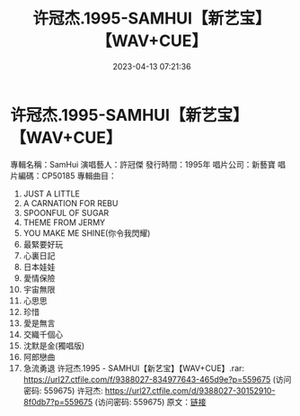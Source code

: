 ﻿---
title: 许冠杰.1995-SAMHUI【新艺宝】【WAV+CUE】
date: 2023-04-13 07:21:36
categories: WAV车载音乐、镜像
tags: 华语中文
---
# 许冠杰.1995-SAMHUI【新艺宝】【WAV+CUE】

專輯名稱：SamHui
演唱藝人：許冠傑
發行時間：1995年
唱片公司：新藝寶
唱片編碼：CP50185
專輯曲目：
01. JUST A LITTLE
02. A CARNATION FOR REBU
03. SPOONFUL OF SUGAR
04. THEME FROM JERMY
05. YOU MAKE ME SHINE(你令我閃耀)
06. 最緊要好玩
07. 心裏日記
08. 日本娃娃
09. 愛情保險
10. 宇宙無限
11. 心思思
12. 珍惜
13. 愛是無言
14. 交織千個心
15. 沈默是金(獨唱版)
16. 阿郎戀曲
17. 急流勇退
许冠杰.1995 - SAMHUI【新艺宝】【WAV+CUE】.rar: https://url27.ctfile.com/f/9388027-834977643-465d9e?p=559675
(访问密码: 559675)
许冠杰: https://url27.ctfile.com/d/9388027-30152910-8f0db7?p=559675
(访问密码: 559675)
原文：[链接](https://blog.sina.com.cn/s/blog_1647c7e76010311f0.html)